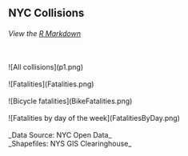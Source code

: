 ## NYC Collisions
###### View the [R Markdown](Main.Rmd)
<br />
![All collisions](p1.png) 
<br /><br />
![Fatalities](Fatalities.png) 
<br /><br />
![Bicycle fatalities](BikeFatalities.png) 
<br /><br />
![Fatalities by day of the week](FatalitiesByDay.png)
<br /><br />
_Data Source:  NYC Open Data_
<br />
_Shapefiles: NYS GIS Clearinghouse_

